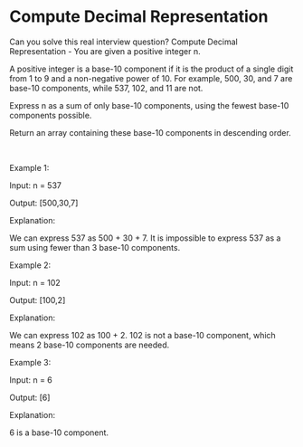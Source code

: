 # Compute Decimal Representation

Can you solve this real interview question? Compute Decimal Representation - You are given a positive integer n.

A positive integer is a base-10 component if it is the product of a single digit from 1 to 9 and a non-negative power of 10. For example, 500, 30, and 7 are base-10 components, while 537, 102, and 11 are not.

Express n as a sum of only base-10 components, using the fewest base-10 components possible.

Return an array containing these base-10 components in descending order.

 

Example 1:

Input: n = 537

Output: [500,30,7]

Explanation:

We can express 537 as 500 + 30 + 7. It is impossible to express 537 as a sum using fewer than 3 base-10 components.

Example 2:

Input: n = 102

Output: [100,2]

Explanation:

We can express 102 as 100 + 2. 102 is not a base-10 component, which means 2 base-10 components are needed.

Example 3:

Input: n = 6

Output: [6]

Explanation:

6 is a base-10 component.
